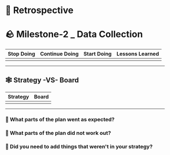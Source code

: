 # 💫 Retrospective

# 🪨 Milestone-2 _ Data Collection

| Stop Doing    | Continue Doing  | Start Doing | Lessons Learned |
| ------        | :-----:         | :-----:     | :-------:       |
|               |                 |             |                 |

---

## 🕸 Strategy -VS- Board

|      Strategy      |        Board           |
|      :------:      |       :-----:          |
|                    |                        |

---

### 🌱 What parts of the plan went as expected?

### 🌱 What parts of the plan did not work out?

### 🌱 Did you need to add things that weren't in your strategy?
